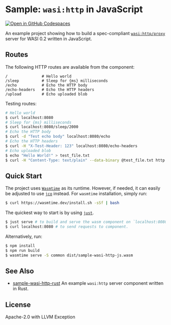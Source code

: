 # Sample: `wasi:http` in JavaScript

[![Open in GitHub Codespaces](https://github.com/codespaces/badge.svg)](https://codespaces.new/bytecodealliance/sample-wasi-http-js)

An example project showing how to build a spec-compliant
[`wasi:http/proxy`][wasi-http] server for WASI 0.2 written in JavaScript.

## Routes

The following HTTP routes are available from the component:

```text
/               # Hello world
/sleep          # Sleep for {ms} milliseconds
/echo           # Echo the HTTP body
/echo-headers   # Echo the HTTP headers
/upload         # Echo uploaded blob
```

Testing routes:

```bash
# Hello world
$ curl localhost:8080
# Sleep for {ms} milliseconds
$ curl localhost:8080/sleep/2000
# Echo the HTTP body
$ curl -d "Test echo body" localhost:8080/echo
# Echo the HTTP headers
$ curl -H "X-Test-Header: 123" localhost:8080/echo-headers
# Echo uploaded blob
$ echo "Hello World!" > test_file.txt
$ curl -H "Content-Type: text/plain" --data-binary @test_file.txt http://localhost:8080/upload
```

## Quick Start
The project uses [`Wasmtime`][wasmtime] as its runtime. However, if needed, it
can easily be adjusted to use [`jco`][jco] instead. For `wasmtime` installation,
simply run:

```bash
$ curl https://wasmtime.dev/install.sh -sSf | bash
```

The quickest way to start is by using [`just`][just].
```bash
$ just serve # to build and serve the wasm component on `localhost:8080`
$ curl localhost:8080 # to send requests to component.
```

Alternatively, run:

```bash
$ npm install
$ npm run build
$ wasmtime serve -S common dist/sample-wasi-http-js.wasm
```

## See Also

- [sample-wasi-http-rust][rust-sample] An example `wasi:http` server component written in Rust.

## License

Apache-2.0 with LLVM Exception

[jco]: https://github.com/bytecodealliance/jco
[just]: https://github.com/casey/just
[rust-sample]: https://github.com/bytecodealliance/sample-wasi-http-rust
[wasi-http]: https://github.com/WebAssembly/wasi-http
[wasmtime]: https://wasmtime.dev/
